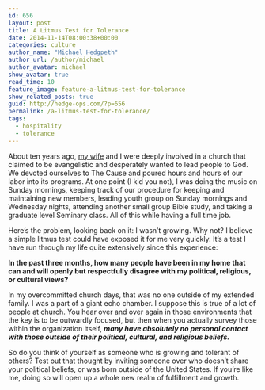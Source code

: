 ```yaml
---
id: 656
layout: post
title: A Litmus Test for Tolerance
date: 2014-11-14T08:00:38+00:00
categories: culture
author_name: "Michael Hedgpeth"
author_url: /author/michael
author_avatar: michael
show_avatar: true
read_time: 10
feature_image: feature-a-litmus-test-for-tolerance
show_related_posts: true 
guid: http://hedge-ops.com/?p=656
permalink: /a-litmus-test-for-tolerance/
tags:
  - hospitality
  - tolerance
---
```

About ten years ago, [my wife](http://www.anniehedgie.com) and I were deeply involved in a church that claimed to be evangelistic and desperately wanted to lead people to God. We devoted ourselves to The Cause and poured hours and hours of our labor into its programs. At one point (I kid you not), I was doing the music on Sunday mornings, keeping track of our procedure for keeping and maintaining new members, leading youth group on Sunday mornings and Wednesday nights, attending another small group Bible study, and taking a graduate level Seminary class. All of this while having a full time job.

Here’s the problem, looking back on it: I wasn’t growing. Why not?<!--more--> I believe a simple litmus test could have exposed it for me very quickly. It’s a test I have run through my life quite extensively since this experience:

**In the past three months, how many people have been in my home that can and will openly but respectfully disagree with my political, religious, or cultural views?**

In my overcommitted church days, that was no one outside of my extended family. I was a part of a giant echo chamber. I suppose this is true of a lot of people at church. You hear over and over again in those environments that the key is to be outwardly focused, but then when you actually survey those within the organization itself, **_many have absolutely no personal contact with those outside of their political, cultural, and religious beliefs._**

So do you think of yourself as someone who is growing and tolerant of others? Test out that thought by inviting someone over who doesn’t share your political beliefs, or was born outside of the United States. If you’re like me, doing so will open up a whole new realm of fulfillment and growth.
